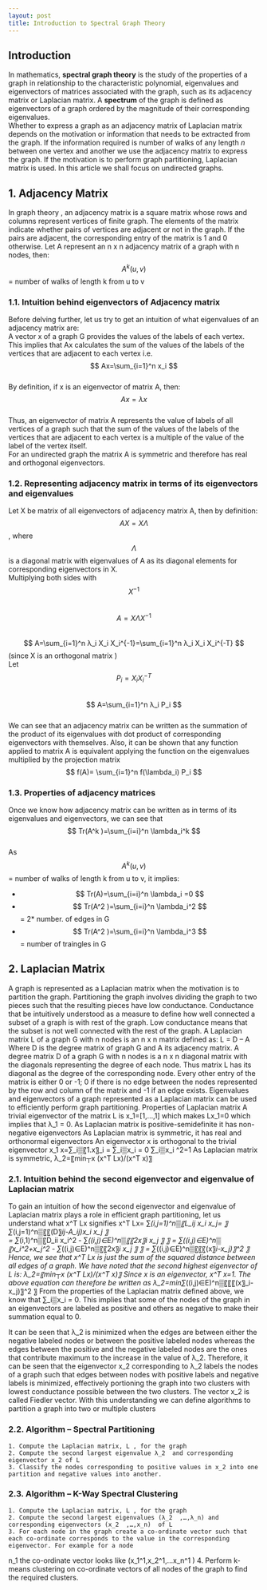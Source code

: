 ```yaml
---
layout: post
title: Introduction to Spectral Graph Theory
---
```

## Introduction  
In mathematics, **spectral graph theory** is the study of the properties of a graph in relationship to the characteristic polynomial, eigenvalues and eigenvectors of matrices associated with the graph, such as its adjacency matrix or Laplacian matrix.  A **spectrum** of the graph is defined as eigenvectors of a graph ordered by the magnitude of their corresponding eigenvalues.  
Whether to express a graph as an adjacency matrix of Laplacian matrix depends on the motivation or information that needs to be extracted from the graph. If the information required is number of walks of any length _n_ between one vertex and another we use the adjacency matrix to express the graph. If the motivation is to perform graph partitioning, Laplacian matrix is used. In this article we shall focus on undirected graphs.

## 1. Adjacency Matrix  
In graph theory , an adjacency matrix is a square matrix whose rows and columns represent vertices of finite graph. The elements of the matrix indicate whether pairs of vertices are adjacent or not in the graph. If the pairs are adjacent, the corresponding entry of the matrix is 1 and 0 otherwise. 
Let A represent an n x n adjacency matrix  of a graph with n nodes, then:  
$$ A^k (u,v) $$ = number of walks of length k from u to v  
### 1.1. Intuition behind eigenvectors of Adjacency matrix
Before delving further, let us try to get an intuition of what eigenvalues of an adjacency matrix are:   
A vector x of a graph G provides the values of the labels of each vertex. This implies that Ax calculates the sum of the values of the labels of the vertices that are adjacent to each vertex i.e. $$ Ax=\sum_{i=1}^n x_i $$  
By definition, if x is an eigenvector of matrix A, then:  
$$ Ax=λx $$    
Thus, an eigenvector of matrix A represents the value of labels of all vertices of a graph such that the sum of the values of the labels of the vertices that are adjacent to each vertex is a multiple of the value of the label of the vertex itself.  
For an undirected graph the matrix A is symmetric and therefore has real and orthogonal eigenvectors.   
### 1.2. Representing adjacency matrix in terms of its eigenvectors and eigenvalues
Let X be matrix of all eigenvectors of adjacency matrix A, then by definition:    
$$ AX=X\Lambda $$, where $$ \Lambda $$ is a diagonal matrix with eigenvalues of A as its diagonal elements for corresponding eigenvectors in X.    
Multiplying both sides with  $$ X^{-1} $$      
$$ A=X\Lambda X^{-1} $$    
$$ A=\sum_{i=1}^n λ_i  X_i X_i^{-1}=\sum_{i=1}^n λ_i  X_i X_i^{-T} $$ (since X is an orthogonal matrix )      
Let $$ P_i=X_i X_i^{-T} $$      
$$ A=\sum_{i=1}^n λ_i  P_i $$          
We can see that an adjacency matrix can be written as the summation of the product of its eigenvalues with dot product of corresponding eigenvectors with themselves.
Also, it can be shown that any function applied to matrix A is equivalent applying the function on the eigenvalues multiplied by the projection matrix    
$$ f(A)= \sum_{i=1}^n f(\lambda_i) P_i $$    
### 1.3. Properties of adjacency matrices 
Once we know how adjacency matrix can be written as in terms of its eigenvalues and eigenvectors, we can see that      
$$ Tr(A^k )=\sum_{i=i}^n \lambda_i^k $$    
As $$ A^k (u,v) $$ = number of walks of length k from u to v, it implies:    
- $$ Tr(A)=\sum_{i=i}^n \lambda_i =0 $$    
- $$ Tr(A^2 )=\sum_{i=i}^n \lambda_i^2 $$ = 2* number. of edges in G   
- $$ Tr(A^2 )=\sum_{i=i}^n \lambda_i^3 $$ = number of traingles in G    

## 2. Laplacian Matrix  
A graph is represented as a Laplacian matrix when the motivation is to partition the graph. Partitioning the graph involves dividing the graph to two pieces such that the resulting pieces have low conductance. Conductance that be intuitively understood as a measure to define how well connected a subset of a graph is with rest of the graph. Low conductance means that the subset is not well connected with the rest of the graph.
A Laplacian matrix L of a graph G with n nodes is an n x n matrix defined as:
L = D – A
Where D is the degree matrix of graph G and A its adjacency matrix.
A degree matrix D of a graph G with n nodes is a n x n diagonal matrix with the diagonals representing the degree of each node. Thus matrix L has its diagonal as the degree of the corresponding node. Every other entry of the matrix is either 0 or -1; 0 if there is no edge between the nodes represented by the row and column of the matrix and -1 if an edge exists.
Eigenvalues and eigenvectors of a graph represented as a Laplacian matrix can be used to efficiently perform graph partitioning. 
Properties of Laplacian matrix
	A trivial eigenvector of the matrix L is x_1=[1,…,1] which makes Lx_1=0 which implies that λ_1 = 0.
	As Laplacian matrix is positive-semidefinite it  has non-negative eigenvectors
	As Laplacian matrix is symmetric, it has real and orthonormal eigenvectors
	An eigenvector x is orthogonal to the trivial eigenvector x_1 x=∑_i▒〖1.x〗_i = ∑_i▒x_i = 0
	∑_i▒x_i ^2=1
	As Laplacian matrix is symmetric, λ_2=〖min┬x  (x^T Lx)/(x^T x)〗⁡ 

### 2.1. Intuition behind the second eigenvector and eigenvalue of Laplacian matrix  
To gain an intuition of how the second eigenvector and eigenvalue of Laplacian matrix plays a role in efficient graph partitioning, let us understand what x^T Lx signifies
x^T Lx= ∑_(i,j=1)^n▒〖L_ij x_i x_j= 〗  ∑_(i,j=1)^n▒〖〖(D〗_ij-A_ij)x_i x_j  〗  
= ∑_(i,1)^n▒〖D_ii x_i^2  - ∑_((i,j)∈E)^n▒〖〖2x〗_i x_j   〗  〗
= ∑_((i,j)∈E)^n▒〖x_i^2+x_j^2  - ∑_((i,j)∈E)^n▒〖〖2x〗_i x_j   〗  〗
= ∑_((i,j)∈E)^n▒〖〖〖(x〗_i-x_j)〗^2     〗
Hence, we see that x^T Lx is just the sum of the squared distance between all edges of a graph.
We have noted that the second highest eigenvector of L is:
λ_2=〖min┬x  (x^T Lx)/(x^T x)〗⁡ 
Since x is an eigenvector, x^T x=1. The above equation can therefore be written as 
λ_2=min⁡∑_((i,j)∈E)^n▒〖〖〖(x〗_i-x_j)〗^2     〗
From the properties of the Laplacian matrix defined above, we know that ∑_i▒x_i = 0. This implies that some of the nodes of the graph in an eigenvectors are labeled as positive and others as negative to make their summation equal to 0. 








It can be seen that λ_2 is minimized when the edges are between either the negative labeled nodes or between the positive labeled nodes whereas the edges between the positive and the negative labeled nodes are the ones that contribute maximum to the increase in the value of λ_2. Therefore, it can be seen that the eigenvector x_2  corresponding to λ_2 labels the nodes of a graph such that edges between nodes with positive labels and negative labels is minimized, effectively portioning  the graph into two clusters with lowest conductance possible between the two clusters.  The vector x_2   is called Fiedler vector.
With this understanding we can define algorithms to partition a graph into two or multiple clusters  
### 2.2. Algorithm – Spectral Partitioning  
	1. Compute the Laplacian matrix, L , for the graph
	2. Compute the second largest eigenvalue λ_2  and corresponding eigenvector x_2 of L
	3. Classify the nodes corresponding to positive values in x_2 into one partition and negative values into another.
### 2.3. Algorithm – K-Way Spectral Clustering    
	1. Compute the Laplacian matrix, L , for the graph  
	2. Compute the second largest eigenvalues (λ_2  ,…,λ_n) and corresponding eigenvectors (x_2  ,…,x_n)  of L  
	3. For each node in the graph create a co-ordinate vector such that each co-ordinate corresponds to the value in the corresponding eigenvector. For example for a node 
n_1 the co-ordinate vector looks like  (x_1^1,x_2^1,…x_n^1 )
	4. Perform k-means clustering on co-ordinate vectors of all nodes of the graph to find the required clusters.
